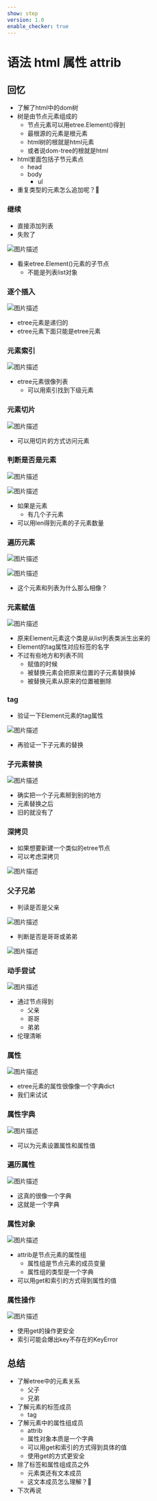 ```yaml
---
show: step
version: 1.0
enable_checker: true
---
```


# 语法 html 属性 attrib
## 回忆
- 了解了html中的dom树
- 树是由节点元素组成的
	- 节点元素可以用etree.Element()得到
	- 最根源的元素是根元素
	- html树的根就是html元素
	- 或者说dom-tree的根就是html
- html里面包括子节元素点
	- head
	- body
		- ul
- 重复类型的元素怎么追加呢？🤔

### 继续

- 直接添加列表
- 失败了

![图片描述](https://doc.shiyanlou.com/courses/uid1190679-20210901-1630458028665)

- 看来etree.Element()元素的子节点
	- 不能是列表list对象

### 逐个插入

![图片描述](https://doc.shiyanlou.com/courses/uid1190679-20210901-1630459987697)

- etree元素是递归的
- etree元素下面只能是etree元素

### 元素索引

![图片描述](https://doc.shiyanlou.com/courses/uid1190679-20210901-1630460162190)

- etree元素很像列表
	- 可以用索引找到下级元素

### 元素切片

![图片描述](https://doc.shiyanlou.com/courses/uid1190679-20210901-1630460277972)

- 可以用切片的方式访问元素

### 判断是否是元素

![图片描述](https://doc.shiyanlou.com/courses/uid1190679-20210901-1630460368714)

![图片描述](https://doc.shiyanlou.com/courses/uid1190679-20210901-1630460447051)

- 如果是元素
	- 有几个子元素
- 可以用len得到元素的子元素数量

### 遍历元素

![图片描述](https://doc.shiyanlou.com/courses/uid1190679-20210901-1630460561706)

![图片描述](https://doc.shiyanlou.com/courses/uid1190679-20210901-1630460569619)

- 这个元素和列表为什么那么相像？

### 元素赋值
![图片描述](https://doc.shiyanlou.com/courses/uid1190679-20210901-1630460612269)

- 原来Element元素这个类是从list列表类派生出来的
- Element的tag属性对应标签的名字
- 不过有些地方和列表不同
	- 赋值的时候
	- 被替换元素会把原来位置的子元素替换掉
	- 被替换元素从原来的位置被删除

### tag

- 验证一下Element元素的tag属性

![图片描述](https://doc.shiyanlou.com/courses/uid1190679-20211106-1636192693875)

- 再验证一下子元素的替换

### 子元素替换

![图片描述](https://doc.shiyanlou.com/courses/uid1190679-20211106-1636192792753)

- 确实把一个子元素掰到别的地方
- 元素替换之后
- 旧的就没有了

### 深拷贝
- 如果想要新建一个类似的etree节点
- 可以考虑深拷贝

![图片描述](https://doc.shiyanlou.com/courses/uid1190679-20210901-1630460822360)

### 父子兄弟
- 判读是否是父亲

![图片描述](https://doc.shiyanlou.com/courses/uid1190679-20210901-1630460949130)

- 判断是否是哥哥或弟弟

![图片描述](https://doc.shiyanlou.com/courses/uid1190679-20210901-1630460957729)

### 动手尝试

![图片描述](https://doc.shiyanlou.com/courses/uid1190679-20210901-1630460965035)

- 通过节点得到
	- 父亲
	- 哥哥
	- 弟弟
- 伦理清晰

### 属性

![图片描述](https://doc.shiyanlou.com/courses/uid1190679-20210901-1630461037878)

- etree元素的属性很像像一个字典dict
- 我们来试试

### 属性字典

![图片描述](https://doc.shiyanlou.com/courses/uid1190679-20210901-1630461635127)

- 可以为元素设置属性和属性值

### 遍历属性

![图片描述](https://doc.shiyanlou.com/courses/uid1190679-20210901-1630461726672)

- 这真的很像一个字典
- 这就是一个字典

### 属性对象

![图片描述](https://doc.shiyanlou.com/courses/uid1190679-20210901-1630461979008)

- attrib是节点元素的属性组
	- 属性组是节点元素的成员变量
	- 属性组的类型是一个字典
- 可以用get和索引的方式得到属性的值

### 属性操作

![图片描述](https://doc.shiyanlou.com/courses/uid1190679-20210901-1630462069699)

- 使用get的操作更安全
- 索引可能会爆出key不存在的KeyError

## 总结

- 了解etree中的元素关系
	- 父子
	- 兄弟
- 了解元素的标签成员
	- tag
- 了解元素中的属性组成员
	- attrib
	- 属性对象本质是一个字典
	- 可以用get和索引的方式得到具体的值
	- 使用get的方式更安全
- 除了标签和属性组成员之外
	- 元素类还有文本成员
	- 这文本成员怎么理解？🤔
- 下次再说
